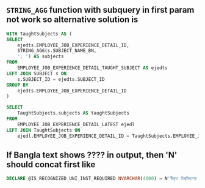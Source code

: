 ## `STRING_AGG` function with subquery in first param not work so alternative solution is
```SQL
WITH TaughtSubjects AS (
SELECT
	ejedts.EMPLOYEE_JOB_EXPERIENCE_DETAIL_ID,
	STRING_AGG(s.SUBJECT_NAME_BN,
	', ') AS subjects
FROM
	EMPLOYEE_JOB_EXPERIENCE_DETAIL_TAUGHT_SUBJECT AS ejedts
LEFT JOIN SUBJECT s ON
	s.SUBJECT_ID = ejedts.SUBJECT_ID
GROUP BY
	ejedts.EMPLOYEE_JOB_EXPERIENCE_DETAIL_ID
)

SELECT
	TaughtSubjects.subjects AS taughtSubjects
FROM
	EMPLOYEE_JOB_EXPERIENCE_DETAIL_LATEST ejedl
LEFT JOIN TaughtSubjects ON
	ejedl.EMPLOYEE_JOB_EXPERIENCE_DETAIL_ID = TaughtSubjects.EMPLOYEE_JOB_EXPERIENCE_DETAIL_ID
```

## If Bangla text shows ???? in output, then 'N' should concat first like
```SQL
DECLARE @IS_RECOGNIZED_UNI_INST_REQUIRED NVARCHAR(4000) = N'স্বীকৃত বিশ্ববিদ্যালয় হতে '
```
